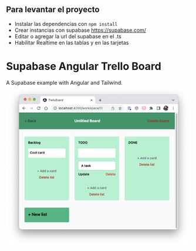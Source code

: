 ## Para levantar el proyecto

- Instalar las dependencias con `npm install`
- Crear instancias con supabase https://supabase.com/
- Editar o agregar la url del supabase en el .ts
- Habilitar Realtime en las tablas y en las tarjetas



# Supabase Angular Trello Board

A Supabase example with Angular and Tailwind.
![Supabase Trello Clone with Angular](example.png)